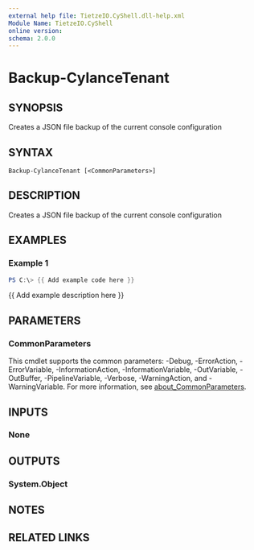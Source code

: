 ```yaml
---
external help file: TietzeIO.CyShell.dll-help.xml
Module Name: TietzeIO.CyShell
online version:
schema: 2.0.0
---
```


# Backup-CylanceTenant

## SYNOPSIS
Creates a JSON file backup of the current console configuration

## SYNTAX

```
Backup-CylanceTenant [<CommonParameters>]
```

## DESCRIPTION
Creates a JSON file backup of the current console configuration

## EXAMPLES

### Example 1
```powershell
PS C:\> {{ Add example code here }}
```

{{ Add example description here }}

## PARAMETERS

### CommonParameters
This cmdlet supports the common parameters: -Debug, -ErrorAction, -ErrorVariable, -InformationAction, -InformationVariable, -OutVariable, -OutBuffer, -PipelineVariable, -Verbose, -WarningAction, and -WarningVariable. For more information, see [about_CommonParameters](http://go.microsoft.com/fwlink/?LinkID=113216).

## INPUTS

### None

## OUTPUTS

### System.Object
## NOTES

## RELATED LINKS
